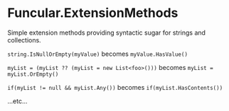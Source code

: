 # Funcular.ExtensionMethods

Simple extension methods providing syntactic sugar for strings and collections. 

`string.IsNullOrEmpty(myValue)` becomes `myValue.HasValue()`

`myList = (myList ?? (myList = new List<foo>()))` becomes `myList = myList.OrEmpty()`

`if(myList != null && myList.Any())` becomes `if(myList.HasContents())`

...etc...
